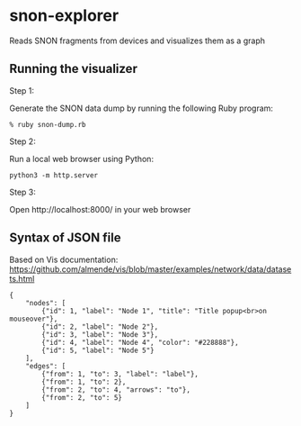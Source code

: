 # snon-explorer

Reads SNON fragments from devices and visualizes them as a graph

## Running the visualizer

Step 1:

Generate the SNON data dump by running the following Ruby program:

```
% ruby snon-dump.rb
```

Step 2:

Run a local web browser using Python:

```
python3 -m http.server
```

Step 3:

Open http://localhost:8000/ in your web browser


## Syntax of JSON file

Based on Vis documentation: https://github.com/almende/vis/blob/master/examples/network/data/datasets.html

```
{
	"nodes": [
 		{"id": 1, "label": "Node 1", "title": "Title popup<br>on mouseover"},
        {"id": 2, "label": "Node 2"},
        {"id": 3, "label": "Node 3"},
        {"id": 4, "label": "Node 4", "color": "#228888"},
        {"id": 5, "label": "Node 5"}
	],
	"edges": [
		{"from": 1, "to": 3, "label": "label"},
        {"from": 1, "to": 2},
        {"from": 2, "to": 4, "arrows": "to"},
        {"from": 2, "to": 5}
	]
}
```
